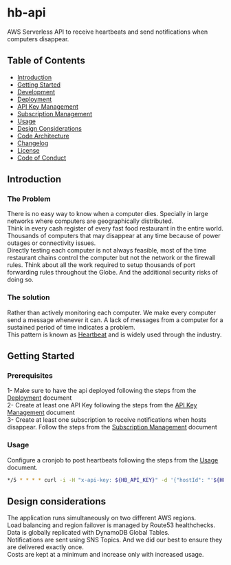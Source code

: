 # hb-api  

AWS Serverless API to receive heartbeats and send notifications when computers disappear.  

## Table of Contents  

- [Introduction](#introduction)  
- [Getting Started](#getting-started)  
- [Development](docs/development.md)  
- [Deployment](docs/deployment.md)  
- [API Key Management](docs/api-key-management.md)  
- [Subscription Management](docs/subscription-management.md)  
- [Usage](docs/usage.md)  
- [Design Considerations](#design-considerations)  
- [Code Architecture](docs/code-architecture.md)  
- [Changelog](changelog.md)  
- [License](LICENSE)  
- [Code of Conduct](CODE_OF_CONDUCT.md)  

## Introduction  

### The Problem  

There is no easy way to know when a computer dies. Specially in large networks where computers are geographically distributed.  
Think in every cash register of every fast food restaurant in the entire world. Thousands of computers that may disappear at any time because of power outages or connectivity issues.  
Directly testing each computer is not always feasible, most of the time restaurant chains control the computer but not the network or the firewall rules. 
Think about all the work required to setup thousands of port forwarding rules throughout the Globe. 
And the additional security risks of doing so.  

### The solution  

Rather than actively monitoring each computer. We make every computer send a message whenever it can. A lack of messages from a computer for a sustained period of time indicates a problem.  
This pattern is known as [Heartbeat](https://en.wikipedia.org/wiki/Heartbeat_(computing)) and is widely used through the industry.  

## Getting Started  

### Prerequisites  

1- Make sure to have the api deployed following the steps from the [Deployment](docs/deployment.md) document  
2- Create at least one API Key following the steps from the [API Key Management](docs/api-key-management.md) document  
3- Create at least one subscription to receive notifications when hosts disappear. Follow the steps from the [Subscription Management](docs/subscription-management.md) document  

### Usage  

Configure a cronjob to post heartbeats following the steps from the [Usage](docs/usage.md) document.  

```bash
*/5 * * * * curl -i -H "x-api-key: ${HB_API_KEY}" -d '{"hostId": "'${HOSTNAME}'"}' -X POST https://hbapidev.cshtdd.com/v1/hearbeat | logger -p local0.notice
```

## Design considerations  

The application runs simultaneously on two different AWS regions.  
Load balancing and region failover is managed by Route53 healthchecks.  
Data is globally replicated with DynamoDB Global Tables.  
Notifications are sent using SNS Topics. And we did our best to ensure they are delivered exactly once.  
Costs are kept at a minimum and increase only with increased usage.  
